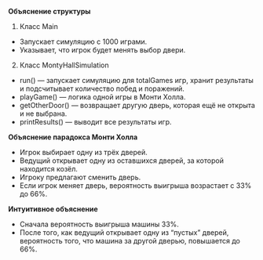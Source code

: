 __Объяснение структуры__

1.	Класс Main
* Запускает симуляцию с 1000 играми.
* Указывает, что игрок будет менять выбор двери.
2.	Класс MontyHallSimulation
* run() — запускает симуляцию для totalGames игр, хранит результаты и подсчитывает количество побед и поражений.
* playGame() — логика одной игры в Монти Холла.
* getOtherDoor() — возвращает другую дверь, которая ещё не открыта и не выбрана.
* printResults() — выводит все результаты игр.

 __Объяснение парадокса Монти Холла__

* Игрок выбирает одну из трёх дверей.
* Ведущий открывает одну из оставшихся дверей, за которой находится козёл.
* Игроку предлагают сменить дверь.
* Если игрок меняет дверь, вероятность выигрыша возрастает с 33% до 66%.

__Интуитивное объяснение__

* Сначала вероятность выигрыша машины 33%. 
* После того, как ведущий открывает одну из “пустых” дверей, вероятность того, что машина за другой дверью, повышается до 66%.

